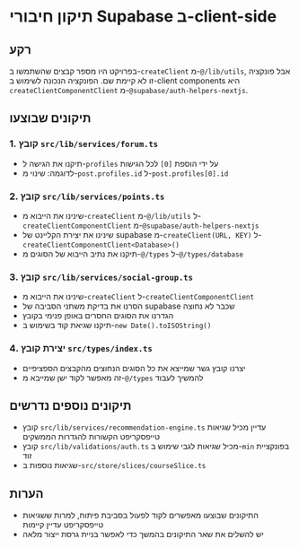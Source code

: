 # תיקון חיבורי Supabase ב-client-side

## רקע

בפרויקט היו מספר קבצים שהשתמשו ב-`createClient` מ-`@/lib/utils`, אבל פונקציה זו לא קיימת שם. הפונקציה הנכונה לשימוש ב-client components היא `createClientComponentClient` מ-`@supabase/auth-helpers-nextjs`.

## תיקונים שבוצעו

### 1. קובץ `src/lib/services/forum.ts`

- תיקנו את הגישה ל-`profiles` על ידי הוספת `[0]` לכל הגישות
- לדוגמה: שינוי מ-`post.profiles.id` ל-`post.profiles[0].id`

### 2. קובץ `src/lib/services/points.ts`

- שינינו את הייבוא מ-`createClient` מ-`@/lib/utils` ל-`createClientComponentClient` מ-`@supabase/auth-helpers-nextjs`
- שינינו את יצירת הקליינט של supabase מ-`createClient(URL, KEY)` ל-`createClientComponentClient<Database>()`
- תיקנו את נתיב הייבוא של הסוגים מ-`@/types` ל-`@/types/database`

### 3. קובץ `src/lib/services/social-group.ts`

- שינינו את הייבוא מ-`createClient` ל-`createClientComponentClient`
- הסרנו את בדיקת משתני הסביבה של supabase שכבר לא נחוצה
- הגדרנו את הסוגים החסרים באופן פנימי בקובץ
- תיקנו שגיאת קוד בשימוש ב-`new Date().toISOString()`

### 4. יצירת קובץ `src/types/index.ts`

- יצרנו קובץ גשר שמייצא את כל הסוגים הנחוצים מהקבצים הספציפיים
- זה מאפשר לקוד ישן שמייבא מ-`@/types` להמשיך לעבוד

## תיקונים נוספים נדרשים

- קובץ `src/lib/services/recommendation-engine.ts` עדיין מכיל שגיאות טייפסקריפט הקשורות להגדרות הממשקים
- קובץ `src/lib/validations/auth.ts` מכיל שגיאות לגבי שימוש ב-`min` בפונקציית זוד
- שגיאות נוספות ב-`src/store/slices/courseSlice.ts`

## הערות

- התיקונים שבוצעו מאפשרים לקוד לפעול בסביבת פיתוח, למרות ששגיאות טייפסקריפט עדיין קיימות
- יש להשלים את שאר התיקונים בהמשך כדי לאפשר בניית גרסת ייצור מלאה
